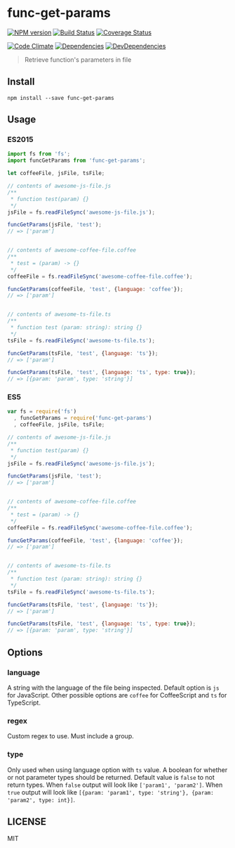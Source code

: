 # func-get-params
[![NPM version](https://badge.fury.io/js/func-get-params.svg)](https://badge.fury.io/js/func-get-params) [![Build Status](https://travis-ci.org/dustinspecker/func-get-params.svg)](https://travis-ci.org/dustinspecker/func-get-params) [![Coverage Status](https://img.shields.io/coveralls/dustinspecker/func-get-params.svg)](https://coveralls.io/r/dustinspecker/func-get-params?branch=master)

[![Code Climate](https://codeclimate.com/github/dustinspecker/func-get-params/badges/gpa.svg)](https://codeclimate.com/github/dustinspecker/func-get-params) [![Dependencies](https://david-dm.org/dustinspecker/func-get-params.svg)](https://david-dm.org/dustinspecker/func-get-params/#info=dependencies&view=table) [![DevDependencies](https://david-dm.org/dustinspecker/func-get-params/dev-status.svg)](https://david-dm.org/dustinspecker/func-get-params/#info=devDependencies&view=table)

> Retrieve function's parameters in file

## Install
```
npm install --save func-get-params
```

## Usage
### ES2015
```javascript
import fs from 'fs';
import funcGetParams from 'func-get-params';

let coffeeFile, jsFile, tsFile;

// contents of awesome-js-file.js
/**
 * function test(param) {}
 */
jsFile = fs.readFileSync('awesome-js-file.js');

funcGetParams(jsFile, 'test');
// => ['param']


// contents of awesome-coffee-file.coffee
/**
 * test = (param) -> {}
 */
coffeeFile = fs.readFileSync('awesome-coffee-file.coffee');

funcGetParams(coffeeFile, 'test', {language: 'coffee'});
// => ['param']


// contents of awesome-ts-file.ts
/**
 * function test (param: string): string {}
 */
tsFile = fs.readFileSync('awesome-ts-file.ts');

funcGetParams(tsFile, 'test', {language: 'ts'});
// => ['param']

funcGetParams(tsFile, 'test', {language: 'ts', type: true});
// => [{param: 'param', type: 'string'}]
```

### ES5
```javascript
var fs = require('fs')
  , funcGetParams = require('func-get-params')
  , coffeeFile, jsFile, tsFile;

// contents of awesome-js-file.js
/**
 * function test(param) {}
 */
jsFile = fs.readFileSync('awesome-js-file.js');

funcGetParams(jsFile, 'test');
// => ['param']


// contents of awesome-coffee-file.coffee
/**
 * test = (param) -> {}
 */
coffeeFile = fs.readFileSync('awesome-coffee-file.coffee');

funcGetParams(coffeeFile, 'test', {language: 'coffee'});
// => ['param']


// contents of awesome-ts-file.ts
/**
 * function test (param: string): string {}
 */
tsFile = fs.readFileSync('awesome-ts-file.ts');

funcGetParams(tsFile, 'test', {language: 'ts'});
// => ['param']

funcGetParams(tsFile, 'test', {language: 'ts', type: true});
// => [{param: 'param', type: 'string'}]
```

## Options
### language
A string with the language of the file being inspected. Default option is `js` for JavaScript. Other possible options are `coffee` for CoffeeScript and `ts` for TypeScript.

### regex
Custom regex to use. Must include a group.

### type
Only used when using language option with `ts` value. A boolean for whether or not parameter types should be returned. Default value is `false` to not return types. When `false` output will look like `['param1', 'param2']`. When `true` output will look like `[{param: 'param1', type: 'string'}, {param: 'param2', type: int}]`.

## LICENSE
MIT